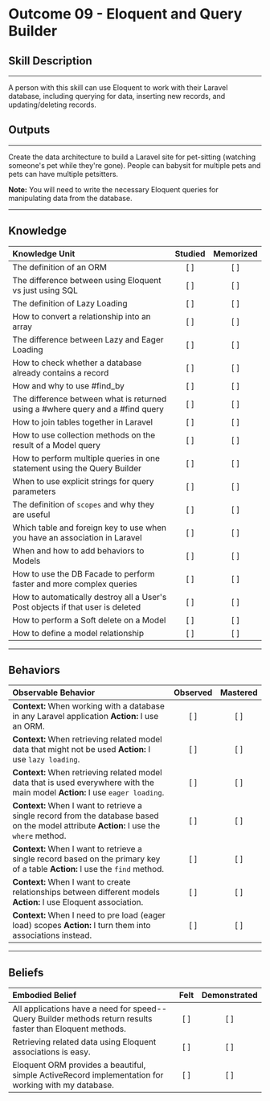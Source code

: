 # Outcome 09 - Eloquent and Query Builder

## Skill Description
----------
A person with this skill can use Eloquent to work with their Laravel database, including querying for data, inserting new records, and updating/deleting records. 


## Outputs
----------
Create the data architecture to build a Laravel site for pet-sitting (watching someone's pet while they're gone). People can babysit for multiple pets and pets can have multiple petsitters.

**Note:** You will need to write the necessary Eloquent queries for manipulating data from the database.


----------
## Knowledge


| Knowledge Unit   |      Studied      | Memorized |
|:-------------|:------------------:|:--------:|
| The definition of an ORM | [ ] | [ ]  |
| The difference between using Eloquent vs just using SQL | [ ] | [ ]  |
| The definition of Lazy Loading | [ ] | [ ]  |
| How to convert a relationship into an array | [ ] | [ ]  |
| The difference between Lazy and Eager Loading | [ ] | [ ]  |
| How to check whether a database already contains a record | [ ] | [ ]  |
| How and why to use #find_by | [ ] | [ ]  |
| The difference between what is returned using a #where query and a #find query | [ ] | [ ]  |
| How to join tables together in Laravel | [ ] | [ ]  |
| How to use collection methods on the result of a Model query | [ ] | [ ]  |
| How to perform multiple queries in one statement using the Query Builder | [ ] | [ ] |
| When to use explicit strings for query parameters | [ ] | [ ]  |
| The definition of `scopes` and why they are useful | [ ] | [ ]  |
| Which table and foreign key to use when you have an association in Laravel | [ ] | [ ]  |
| When and how to add behaviors to Models | [ ] | [ ]  |
| How to use the DB Facade to perform faster and more complex queries  | [ ] | [ ]  |
| How to automatically destroy all a User's Post objects if that user is deleted | [ ] | [ ]  |
| How to perform a Soft delete on a Model | [ ] | [ ]  |
| How to define a model relationship | [ ] | [ ] |


----------


## Behaviors


| Observable Behavior   |      Observed      | Mastered |
|:-------------|:------------------:|:--------:|
| **Context:** When working with a database in any Laravel application **Action:** I use an ORM.  | [ ] | [ ]  |
| **Context:** When retrieving related model data that might not be used **Action:** I use `lazy loading`. | [ ] | [ ]  |
| **Context:** When retrieving related model data that is used everywhere with the main model **Action:** I use `eager loading`.  | [ ] | [ ]  |
| **Context:** When I want to retrieve a single record from the database based on the model attribute **Action:** I use the `where` method. | [ ] | [ ]  |
| **Context:** When I want to retrieve a single record based on the primary key of a table **Action:** I use the `find` method. | [ ] | [ ]  |
| **Context:** When I want to create relationships between different models **Action:** I use Eloquent association. | [ ] | [ ]  |
| **Context:** When I need to pre load (eager load) scopes **Action:** I turn them into associations instead. | [ ] | [ ]  |


----------


## Beliefs


| Embodied Belief   |      Felt      | Demonstrated |
|:-------------|:------------------:|:--------:|
| All applications have a need for speed-- Query Builder methods return results faster than Eloquent methods. | [ ] | [ ] |
| Retrieving related data using Eloquent associations is easy. | [ ] | [ ]  |
| Eloquent ORM provides a beautiful, simple ActiveRecord implementation for working with my database. | [ ] | [ ]  |
